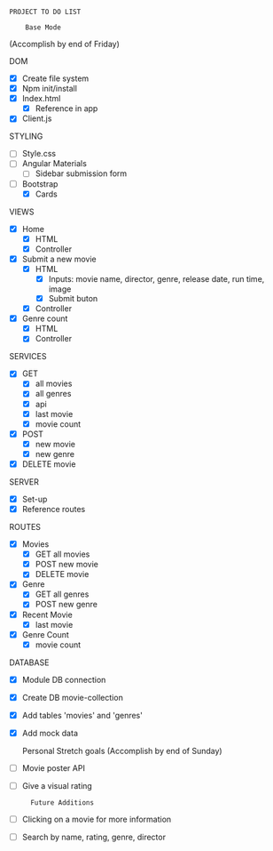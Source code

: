     PROJECT TO DO LIST 
        
        Base Mode  
(Accomplish by end of Friday)

DOM
- [X] Create file system
- [X] Npm init/install
- [X] Index.html
    - [X] Reference in app
- [X] Client.js

STYLING
- [ ] Style.css
- [ ] Angular Materials
    - [ ] Sidebar submission form
- [ ] Bootstrap
    - [X] Cards
   
VIEWS 
- [X] Home
    - [X] HTML
    - [X] Controller
- [X] Submit a new movie
    - [X] HTML
        - [X] Inputs: movie name, director, genre, release date, run time, image
        - [X] Submit buton
    - [X] Controller
- [X] Genre count
    - [X] HTML
    - [X] Controller
       
SERVICES
- [X] GET
    - [X] all movies
    - [X] all genres
    - [X] api
    - [X] last movie
    - [X] movie count
- [X] POST 
    - [X] new movie
    - [X] new genre
- [X] DELETE movie

SERVER
- [X] Set-up 
- [X] Reference routes

ROUTES
- [X] Movies
    - [X] GET all movies
    - [X] POST new movie
    - [X] DELETE movie
- [X] Genre 
    - [X] GET all genres
    - [X] POST new genre
- [X] Recent Movie
    - [X] last movie
- [X] Genre Count
    - [X] movie count

DATABASE
- [X] Module DB connection
- [X] Create DB movie-collection
- [X] Add tables 'movies' and 'genres'
- [X] Add mock data


    Personal Stretch goals 
(Accomplish by end of Sunday)

- [ ] Movie poster API
- [ ] Give a visual rating

        Future Additions

- [ ] Clicking on a movie for more information
- [ ] Search by name, rating, genre, director
